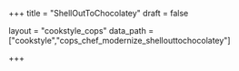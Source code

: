 +++
title = "ShellOutToChocolatey"
draft = false

layout = "cookstyle_cops"
data_path = ["cookstyle","cops_chef_modernize_shellouttochocolatey"]

+++

<!-- The content of this page is automatically generated from the
cops_chef_modernize_shellouttochocolatey.yml file in github.com/chef/cookstyle/blob/master/docs-chef-io/data/cookstyle/. -->
